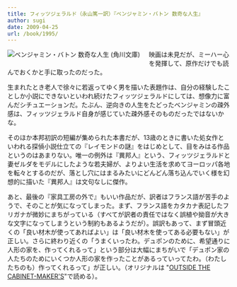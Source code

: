 ```yaml
---
title: フィッツジェラルド（永山篤一訳）『ベンジャミン・バトン 数奇な人生』
author: sugi
date: 2009-04-25
url: /book/1995/
---
```

<a href="http://www.amazon.co.jp/exec/obidos/ASIN/4042976034/chezsugi-22/ref=nosim/" name="amazletlink" target="_blank"><img src="http://i0.wp.com/ecx.images-amazon.com/images/I/41muyTnIqvL._SL160_.jpg?w=660" alt="ベンジャミン・バトン  数奇な人生 (角川文庫)" class="alignleft" style="float: left; margin: 0 20px 20px 0;" data-recalc-dims="1" /></a>

映画は未見だが、ミーハー心を発揮して、原作だけでも読んでおくかと手に取ったのだった。

生まれたとき老人で徐々に若返ってゆく男を描いた表題作は、自分の経験したことしか小説にできないといわれ続けたフィッツジェラルドにしては、想像力に富んだシチュエーションだ。たぶん、逆向きの人生をたどったベンジャミンの疎外感は、フィッツジェラルド自身が感じていた疎外感そのものだったではないかな。

そのほか本邦初訳の短編が集められた本書だが、13歳のときに書いた処女作といわれる探偵小説仕立ての『レイモンドの謎』をはじめとして、目をみはる作品というのはあまりない。唯一の例外は『異邦人』という、フィッツジェラルドと妻ゼルダをモデルにしたような若夫婦が、よりよい生活を求めてヨーロッパ各地を転々とするのだが、落とし穴にはまるみたいにどんどん落ち込んでいく様を幻想的に描いた『異邦人』は文句なしに傑作。

あと、最後の『家具工房の外で』もいい作品だが、訳者はフランス語が苦手のようで、そのことが気になってしまった。まず、フランス語をカタカナ表記したフリガナが微妙にまちがっている（すべてが訳者の責任ではなく誤植や拗音が大きな文字になってしまうという制約もあるようだが）。誤訳もあって、まず冒頭近くの「良い材木が使ってあればよい」は「良い材木を使ってある必要もない」が正しい。さらに終わり近くの「うまくいったわ。デュポンのために、希望通りに人形の家を、作ってくれるって」という部分は大幅にまちがいで「デュポン家の人たちのためにいくつか人形の家を作ったことがあるっていってたわ。（わたしたちのも）作ってくれるって」が正しい。（オリジナルは "[OUTSIDE THE CABINET-MAKER'S][1]"で読める）。


 [1]: http://gutenberg.net.au/fsf/OUTSIDE-THE-CABINET-MAKERS.html
